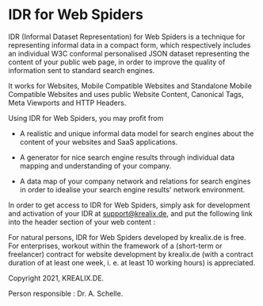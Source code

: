 # IDR for Web Spiders

IDR (Informal Dataset Representation) for Web Spiders is a technique for representing informal data in a compact form, which respectively includes an individual W3C conformal personalised JSON dataset representing the content of your public web page, in order to improve the quality of information sent to standard search engines.

It works for Websites, Mobile Compatible Websites and Standalone Mobile Compatible Websites and uses public Website Content, Canonical Tags, Meta Viewports and HTTP Headers.

Using IDR for Web Spiders, you may profit from

- A realistic and unique informal data model for search engines about the content of your websites and SaaS applications. 

- A generator for nice search engine results through individual data mapping and understanding of your company.
 
- A data map of your company network and relations for search engines in order to idealise your search engine results' network environment.
 
In order to get access to IDR for Web Spiders, simply ask for development and activation of your IDR at support@krealix.de, and put the following link into the header section of your web content : 

<p>
<script src=".../yourfilepath/idr_plugin.js"></script>
<p>
	
For natural persons, IDR for Web Spiders developed by krealix.de is free. For enterprises, workout within the framework of a (short-term or freelancer) contract for website development by krealix.de (with a contract duration of at least one week, i. e. at least 10 working hours) is appreciated.
	
Copyright 2021, KREALIX.DE. 
	
Person responsible : Dr. A. Schelle.
